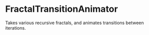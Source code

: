 # FractalTransitionAnimator
Takes various recursive fractals, and animates transitions between iterations.

